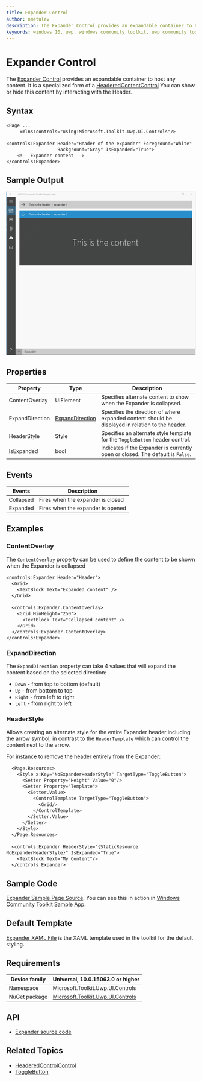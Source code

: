 ```yaml
---
title: Expander Control
author: nmetulev
description: The Expander Control provides an expandable container to host any content.
keywords: windows 10, uwp, windows community toolkit, uwp community toolkit, uwp toolkit, Expander, xaml Control, xaml
---
```


# Expander Control

The [Expander Control](https://docs.microsoft.com/dotnet/api/microsoft.toolkit.uwp.ui.controls.expander) provides an expandable container to host any content.  It is a specialized form of a [HeaderedContentControl](HeaderedContentControl.md)
You can show or hide this content by interacting with the Header.

## Syntax

```xaml
<Page ...
     xmlns:controls="using:Microsoft.Toolkit.Uwp.UI.Controls"/>

<controls:Expander Header="Header of the expander" Foreground="White"
                   Background="Gray" IsExpanded="True">
	<!-- Expander content -->
</controls:Expander>       
```

## Sample Output

![Expander animation](../resources/images/Controls/Expander.gif)

## Properties

| Property | Type | Description |
| -- | -- | -- |
| ContentOverlay | UIElement | Specifies alternate content to show when the Expander is collapsed. |
| ExpandDirection | [ExpandDirection](https://docs.microsoft.com/dotnet/api/microsoft.toolkit.uwp.ui.controls.expanddirection) | Specifies the direction of where expanded content should be displayed in relation to the header. |
| HeaderStyle | Style | Specifies an alternate style template for the `ToggleButton` header control. |
| IsExpanded | bool | Indicates if the Expander is currently open or closed.  The default is `False`. |

## Events

| Events | Description |
| -- | -- |
| Collapsed | Fires when the expander is closed |
| Expanded | Fires when the expander is opened |

## Examples

### ContentOverlay

The `ContentOverlay` property can be used to define the content to be shown when the Expander is collapsed

```xaml
<controls:Expander Header="Header">
  <Grid>
    <TextBlock Text="Expanded content" />
  </Grid>

  <controls:Expander.ContentOverlay>
    <Grid MinHeight="250">
      <TextBlock Text="Collapsed content" />
    </Grid>
  </controls:Expander.ContentOverlay>
</controls:Expander>
```

### ExpandDirection

The `ExpandDirection` property can take 4 values that will expand the content based on the selected direction:

* `Down` - from top to bottom (default)
* `Up` - from bottom to top
* `Right` - from left to right
* `Left` - from right to left

### HeaderStyle

Allows creating an alternate style for the entire Expander header including the arrow symbol, in contrast to the `HeaderTemplate` which can control the content next to the arrow.

For instance to remove the header entirely from the Expander:

```xaml
  <Page.Resources>
    <Style x:Key="NoExpanderHeaderStyle" TargetType="ToggleButton">
      <Setter Property="Height" Value="0"/>
      <Setter Property="Template">
        <Setter.Value>
          <ControlTemplate TargetType="ToggleButton">
            <Grid/>
          </ControlTemplate>
        </Setter.Value>
      </Setter>
    </Style>
  </Page.Resources>

  <controls:Expander HeaderStyle="{StaticResource NoExpanderHeaderStyle}" IsExpanded="True">
    <TextBlock Text="My Content"/>
  </controls:Expander>
```

## Sample Code

[Expander Sample Page Source](https://github.com/Microsoft/UWPCommunityToolkit/tree/master/Microsoft.Toolkit.Uwp.SampleApp/SamplePages/Expander). You can see this in action in [Windows Community Toolkit Sample App](https://www.microsoft.com/store/apps/9NBLGGH4TLCQ).

## Default Template 

[Expander XAML File](https://github.com/Microsoft/UWPCommunityToolkit/blob/master/Microsoft.Toolkit.Uwp.UI.Controls/Expander/Expander.xaml) is the XAML template used in the toolkit for the default styling.

## Requirements

| Device family | Universal, 10.0.15063.0 or higher |
| -- | -- |
| Namespace | Microsoft.Toolkit.Uwp.UI.Controls |
| NuGet package | [Microsoft.Toolkit.Uwp.UI.Controls](https://www.nuget.org/packages/Microsoft.Toolkit.Uwp.UI.Controls/) |

## API

- [Expander source code](https://github.com/Microsoft/UWPCommunityToolkit/tree/master/Microsoft.Toolkit.Uwp.UI.Controls/Expander)

## Related Topics

- [HeaderedControlControl](HeaderedContentControl.md)
- [ToggleButton](https://docs.microsoft.com/en-us/uwp/api/Windows.UI.Xaml.Controls.Primitives.ToggleButton)
